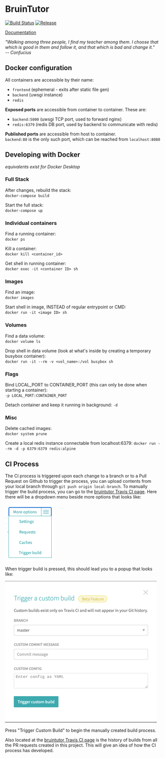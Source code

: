 # BruinTutor

[![Build Status](https://travis-ci.com/cs130-w21/bruintutor.svg?branch=master)](https://travis-ci.com/cs130-w21/bruintutor)
[![Release](https://img.shields.io/github/v/release/cs130-w21/bruintutor?label=release)](https://github.com/cs130-w21/bruintutor/releases/latest)

[Documentation](https://cs130-w21.github.io/bruintutor/)

_"Walking among three people, I find my teacher among them. I choose that which is good in them and follow it, and that which is bad and change it.” \
-- Confucius_

## Docker configuration

All containers are accessible by their name:  
- `frontend` (ephemeral - exits after static file gen)
- `backend` (uwsgi instance)
- `redis`

**Exposed ports** are accessible from container to container. These are:
- `backend:5000` (uwsgi TCP port, used to forward nginx)
- `redis:6379` (redis DB port, used by backend to communicate with redis)

**Published ports** are accessible from host to container.  
`backend:80` is the only such port, which can be reached from `localhost:8080`

## Developing with Docker
*equivalents exist for Docker Desktop*

### Full Stack

After changes, rebuild the stack:  
`docker-compose build`

Start the full stack:  
`docker-compose up`

### Individual containers

Find a running container:  
`docker ps`

Kill a container:  
`docker kill <container_id>`

Get shell in running container:  
`docker exec -it <container ID> sh`

### Images

Find an image:  
`docker images`

Start shell in image, INSTEAD of regular entrypoint or CMD:  
`docker run -it <image ID> sh`

### Volumes

Find a data volume:  
`docker volume ls`

Drop shell in data volume (look at what's inside by creating a temporary busybox
container):  
`docker run -it --rm -v <vol_name>:/vol busybox sh`

### Flags

Bind LOCAL_PORT to CONTAINER_PORT (this can only be done when starting a
container):  
`-p LOCAL_PORT:CONTAINER_PORT`

Detach container and keep it running in background: `-d`

### Misc

Delete cached images:  
`docker system prune`

Create a local redis instance connectable from localhost:6379:
`docker run --rm -d -p 6379:6379 redis:alpine`

## CI Process
The CI process is triggered upon each change to a branch or to a Pull Request on Github
to trigger the process, you can upload contents from your local branch through `git push origin local-branch`. 
To manually trigger the build process, you can go to the [bruintutor Travis CI page](https://travis-ci.com/github/cs130-w21/bruintutor). 
Here there will be a dropdown menu beside more options that looks like:

![build_options](images/buildOptions.png)

When trigger build is pressed, this should lead you to a popup that looks like:

![start_build](images/popup.png)

Press "Trigger Custom Build" to begin the manually created build process.

Also located at the [bruintutor Travis CI page](https://travis-ci.com/github/cs130-w21/bruintutor) is the history of builds
from all the PR requests created in this project. This will give an idea of how the CI process has developed.

